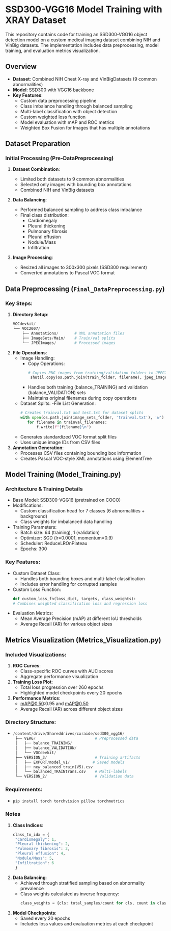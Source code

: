 # SSD300-VGG16 Model Training with XRAY Dataset

This repository contains code for training an SSD300-VGG16 object detection model on a custom medical imaging dataset combining NIH and VinBig datasets. The implementation includes data preprocessing, model training, and evaluation metrics visualization.

## Overview
- **Dataset**: Combined NIH Chest X-ray and VinBigDatasets (9 common abnormalities)
- **Model**: SSD300 with VGG16 backbone
- **Key Features**:
  - Custom data preprocessing pipeline
  - Class imbalance handling through balanced sampling
  - Multi-label classification with object detection
  - Custom weighted loss function
  - Model evaluation with mAP and ROC metrics
  - Weighted Box Fusion for Images that has multiple annotations

## Dataset Preparation
### Initial Processing (Pre-DataPreprocessing)
1. **Dataset Combination**:
   - Limited both datasets to 9 common abnormalities
   - Selected only images with bounding box annotations
   - Combined NIH and VinBig datasets

2. **Data Balancing**:
   - Performed balanced sampling to address class imbalance
   - Final class distribution:
     - Cardiomegaly
     - Pleural thickening
     - Pulmonary fibrosis
     - Pleural effusion
     - Nodule/Mass
     - Infiltration

3. **Image Processing**:
   - Resized all images to 300x300 pixels (SSD300 requirement)
   - Converted annotations to Pascal VOC format

## Data Preprocessing (`Final_DataPreprocessing.py`)
### Key Steps:
1. **Directory Setup**:
   ```python
   VOCdevkit/
   └── VOC2007/
       ├── Annotations/       # XML annotation files
       ├── ImageSets/Main/    # Train/val splits
       └── JPEGImages/        # Processed images
2. **File Operations**:
   - Image Handling:
     - Copy Operations:
       ```python
       # Copies PNG images from training/validation folders to JPEGImages
        shutil.copy(os.path.join(train_folder, filename), jpeg_images_folder)
      - Handles both training (balance_TRAINING) and validation (balance_VALIDATION) sets
      - Maintains original filenames during copy operations
   - Dataset Splits:
     -File List Generation:
       ```python
       # Creates trainval.txt and test.txt for dataset splits
      with open(os.path.join(image_sets_folder, 'trainval.txt'), 'w') as f:
          for filename in trainval_filenames:
              f.write(f"{filename}\n")
    - Generates standardized VOC format split files
    - Uses unique image IDs from CSV files
3. **Annotation Generation**:
   - Processes CSV files containing bounding box information
   - Creates Pascal VOC-style XML annotations using ElementTree
  
## Model Training (Model_Training.py)
### Architecture & Training Details
  - Base Model: SSD300-VGG16 (pretrained on COCO)
  - Modifications:
    - Custom classification head for 7 classes (6 abnormalities + background)
    - Class weights for imbalanced data handling
  - Training Parameters:
    - Batch size: 64 (training), 1 (validation)
    - Optimizer: SGD (lr=0.0001, momentum=0.9)
    - Scheduler: ReduceLROnPlateau
    - Epochs: 300
### Key Features:
  - Custom Dataset Class:
    - Handles both bounding boxes and multi-label classification
    - Includes error handling for corrupted samples
  - Custom Loss Function:
    ```python
    def custom_loss_fn(loss_dict, targets, class_weights):
    # Combines weighted classification loss and regression loss
  - Evaluation Metrics:
    - Mean Average Precision (mAP) at different IoU thresholds
    - Average Recall (AR) for various object sizes
## Metrics Visualization (Metrics_Visualization.py)
### Included Visualizations:
1. **ROC Curves**:
   - Class-specific ROC curves with AUC scores
   - Aggregate performance visualization
2. **Training Loss Plot**:
   - Total loss progression over 260 epochs
   - Highlighted model checkpoints every 20 epochs
3. **Performance Metrics**:
   - mAP@0.50:0.95 and mAP@0.50
   - Average Recall (AR) across different object sizes

### Directory Structure:
- 
   ```python
   /content/drive/Shareddrives/cxraide/ssd300_vgg16/
    ├── VER6/                          # Preprocessed data
    │   ├── balance_TRAINING/
    │   ├── balance_VALIDATION/
    │   └── VOCdevkit/
    ├── VERSION_3/                     # Training artifacts
    │   ├── EXPORT/model_v1/          # Saved models
    │   ├── new_balanced_train(V5).csv
    │   └── balanced_TRAINtrans.csv    # Multi-labels
    └── VERSION_2/                     # Validation data     
 
### Requirements:
-
   ```python
   pip install torch torchvision pillow torchmetrics

### Notes
1. **Class Indices**:
   ```python
   class_to_idx = {
    "Cardiomegaly": 1,
    "Pleural thickening": 2,
    "Pulmonary fibrosis": 3,
    "Pleural effusion": 4,
    "Nodule/Mass": 5,
    "Infiltration": 6
    }
2. **Data Balancing**:
   - Achieved through stratified sampling based on abnormality prevalence
   - Class weights calculated as inverse frequency:
     ```python
     class_weights = {cls: total_samples/count for cls, count in class_counts.items()}
3. **Model Checkpoints**:
   - Saved every 20 epochs
   - Includes loss values and evaluation metrics at each checkpoint
